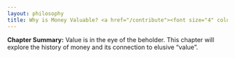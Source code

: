```yaml
---
layout: philosophy
title: Why is Money Valuable? <a href="/contribute"><font size="4" color="grey">(Soliciting Contributions)</font></a>
---
```


<b>Chapter Summary:</b> Value is in the eye of the beholder. This chapter will explore the history of money and its connection to elusive “value”.